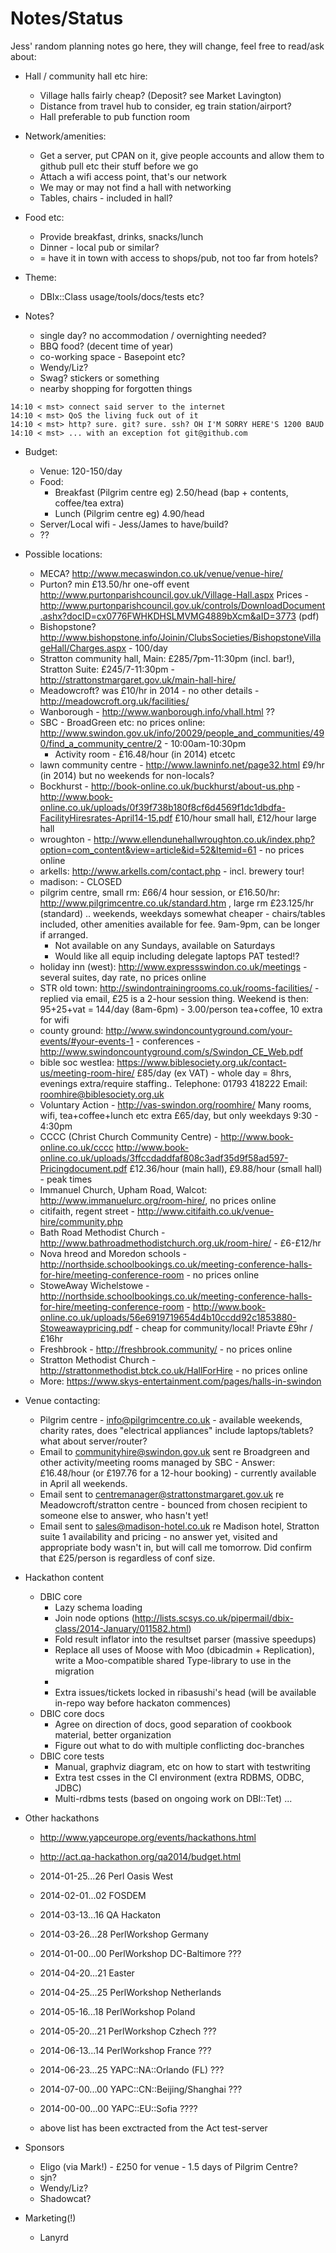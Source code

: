 Notes/Status
============

Jess' random planning notes go here, they will change, feel free to read/ask about:

* Hall / community hall etc hire:
    * Village halls fairly cheap? (Deposit? see Market Lavington)
    * Distance from travel hub to consider, eg train station/airport?
    * Hall preferable to pub function room

* Network/amenities:
    * Get a server, put CPAN on it, give people accounts and allow them to github pull etc their stuff before we go
    * Attach a wifi access point, that's our network
    * We may or may not find a hall with networking
    * Tables, chairs - included in hall?

* Food etc:
    * Provide breakfast, drinks, snacks/lunch
    * Dinner - local pub or similar?
    * = have it in town with access to shops/pub, not too far from hotels?

* Theme:
    * DBIx::Class usage/tools/docs/tests etc?

* Notes?
    * single day? no accommodation / overnighting needed?
    * BBQ food? (decent time of year)
    * co-working space - Basepoint etc?
    * Wendy/Liz?
    * Swag? stickers or something
    * nearby shopping for forgotten things
```
14:10 < mst> connect said server to the internet
14:10 < mst> QoS the living fuck out of it
14:10 < mst> http? sure. git? sure. ssh? OH I'M SORRY HERE'S 1200 BAUD
14:10 < mst> ... with an exception fot git@github.com
```

* Budget:
    * Venue: 120-150/day
    * Food:
        * Breakfast (Pilgrim centre eg) 2.50/head (bap + contents, coffee/tea extra)
        * Lunch (Pilgrim centre eg) 4.90/head
    * Server/Local wifi - Jess/James to have/build?
    * ??

*  Possible locations:
    * MECA? http://www.mecaswindon.co.uk/venue/venue-hire/
    * Purton? min £13.50/hr one-off event http://www.purtonparishcouncil.gov.uk/Village-Hall.aspx Prices - http://www.purtonparishcouncil.gov.uk/controls/DownloadDocument.ashx?docID=cx0776FWHKDHSLMVMG4889bXcm&aID=3773 (pdf)
    * Bishopstone? http://www.bishopstone.info/Joinin/ClubsSocieties/BishopstoneVillageHall/Charges.aspx - 100/day
    * Stratton community hall, Main: £285/7pm-11:30pm (incl. bar!), Stratton Suite: £245/7-11:30pm - http://strattonstmargaret.gov.uk/main-hall-hire/
    * Meadowcroft? was £10/hr in 2014 - no other details - http://meadowcroft.org.uk/facilities/
    * Wanborough - http://www.wanborough.info/vhall.html ??
    * SBC - BroadGreen etc: no prices online: http://www.swindon.gov.uk/info/20029/people_and_communities/490/find_a_community_centre/2 - 10:00am-10:30pm
        * Activity room - £16.48/hour (in 2014)
etcetc
    * lawn community centre - http://www.lawninfo.net/page32.html £9/hr (in 2014) but no weekends for non-locals?
    * Bockhurst - http://book-online.co.uk/buckhurst/about-us.php - http://www.book-online.co.uk/uploads/0f39f738b180f8cf6d4569f1dc1dbdfa-FacilityHiresrates-April14-15.pdf £10/hour small hall, £12/hour large hall
    * wroughton - http://www.ellendunehallwroughton.co.uk/index.php?option=com_content&view=article&id=52&Itemid=61 - no prices online
    * arkells: http://www.arkells.com/contact.php - incl. brewery tour!
    * madison:  - CLOSED
    * pilgrim centre, small rm: £66/4 hour session, or £16.50/hr: http://www.pilgrimcentre.co.uk/standard.htm , large rm £23.125/hr (standard) .. weekends, weekdays somewhat cheaper - chairs/tables included, other amenities available for fee. 9am-9pm, can be longer if arranged.
        * Not available on any Sundays, available on Saturdays
        * Would like all equip including delegate laptops PAT tested!?
    * holiday inn (west): http://www.expressswindon.co.uk/meetings - several suites, day rate, no prices online
    * STR old town: http://swindontrainingrooms.co.uk/rooms-facilities/ - replied via email, £25 is a 2-hour session thing. Weekend is then: 95+25+vat = 144/day (8am-6pm) - 3.00/person tea+coffee, 10 extra for wifi
    * county ground: http://www.swindoncountyground.com/your-events/#your-events-1 - conferences - http://www.swindoncountyground.com/s/Swindon_CE_Web.pdf
    * bible soc westlea: https://www.biblesociety.org.uk/contact-us/meeting-room-hire/ £85/day (ex VAT) - whole day = 8hrs, evenings extra/require staffing.. Telephone: 01793 418222 Email: roomhire@biblesociety.org.uk
    * Voluntary Action - http://vas-swindon.org/roomhire/ Many rooms, wifi, tea+coffee+lunch etc extra £65/day, but only weekdays 9:30 - 4:30pm
    * CCCC (Christ Church Community Centre) - http://www.book-online.co.uk/cccc http://www.book-online.co.uk/uploads/3ffccdaddfaf808c3adf35d9f58ad597-Pricingdocument.pdf £12.36/hour (main hall), £9.88/hour (small hall) - peak times
    * Immanuel Church, Upham Road, Walcot: http://www.immanuelurc.org/room-hire/, no prices online
    * citifaith, regent street - http://www.citifaith.co.uk/venue-hire/community.php
    * Bath Road Methodist Church - http://www.bathroadmethodistchurch.org.uk/room-hire/ - £6-£12/hr
    * Nova hreod and Moredon schools - http://northside.schoolbookings.co.uk/meeting-conference-halls-for-hire/meeting-conference-room - no prices online
    * StoweAway Wichelstowe - http://northside.schoolbookings.co.uk/meeting-conference-halls-for-hire/meeting-conference-room - http://www.book-online.co.uk/uploads/56e6919719654d4b10ccdd92c1853880-Stoweawaypricing.pdf - cheap for community/local! Priavte £9hr / £16hr
    * Freshbrook - http://freshbrook.community/ - no prices online
    * Stratton Methodist Church - http://strattonmethodist.btck.co.uk/HallForHire - no prices online
    * More: https://www.skys-entertainment.com/pages/halls-in-swindon

* Venue contacting:
    * Pilgrim centre - info@pilgrimcentre.co.uk - available weekends, charity rates, does "electrical appliances" include laptops/tablets? what about server/router?
    * Email to communityhire@swindon.gov.uk  sent re Broadgreen and other activity/meeting rooms managed by SBC - Answer: £16.48/hour (or £197.76 for a 12-hour booking) - currently available in April all weekends.
    * Email sent to centremanager@strattonstmargaret.gov.uk re Meadowcroft/stratton centre - bounced from chosen recipient to someone else to answer, who hasn't yet!
    * Email sent to sales@madison-hotel.co.uk re Madison hotel, Stratton suite 1 availability and pricing - no answer yet, visited and appropriate body wasn't in, but will call me tomorrow. Did confirm that £25/person is regardless of conf size.


* Hackathon content
  * DBIC core
    * Lazy schema loading
    * Join node options (http://lists.scsys.co.uk/pipermail/dbix-class/2014-January/011582.html)
    * Fold result inflator into the resultset parser (massive speedups)
    * Replace all uses of Moose with Moo (dbicadmin + Replication), write a Moo-compatible shared Type-library to use in the migration
    * 
    * Extra issues/tickets locked in ribasushi's head (will be available in-repo way before hackaton commences)
  * DBIC core docs
    * Agree on direction of docs, good separation of cookbook material, better organization
    * Figure out what to do with multiple conflicting doc-branches
  * DBIC core tests
    * Manual, graphviz diagram, etc on how to start with testwriting
    * Extra test csses in the CI environment  (extra RDBMS, ODBC, JDBC) 
    * Multi-rdbms tests (based on ongoing work on DBI::Tet)
...

* Other hackathons
    * http://www.yapceurope.org/events/hackathons.html
    * http://act.qa-hackathon.org/qa2014/budget.html
    * 2014-01-25...26 Perl Oasis West
    * 2014-02-01...02 FOSDEM
    * 2014-03-13...16 QA Hackaton
    * 2014-03-26...28 PerlWorkshop Germany
    * 2014-01-00...00 PerlWorkshop DC-Baltimore ???
    * 2014-04-20...21 Easter
    * 2014-04-25...25 PerlWorkshop Netherlands
    * 2014-05-16...18 PerlWorkshop Poland
    * 2014-05-20...21 PerlWorkshop Czhech ???
    * 2014-06-13...14 PerlWorkshop France ???
    * 2014-06-23...25 YAPC::NA::Orlando (FL) ???
    * 2014-07-00...00 YAPC::CN::Beijing/Shanghai ???
    * 2014-00-00...00 YAPC::EU::Sofia ????

    * above list has been exctracted from the Act test-server

* Sponsors
    * Eligo (via Mark!) - £250 for venue - 1.5 days of Pilgrim Centre?
    * sjn?
    * Wendy/Liz?
    * Shadowcat?

* Marketing(!)
    * Lanyrd
